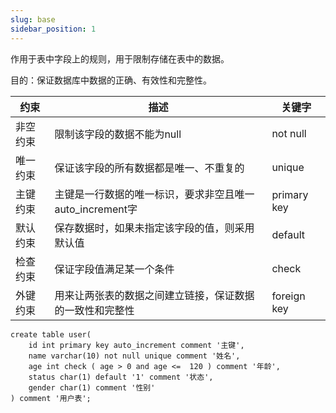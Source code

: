 ```yaml
---
slug: base
sidebar_position: 1
---
```


作用于表中字段上的规则，用于限制存储在表中的数据。

目的：保证数据库中数据的正确、有效性和完整性。

| 约束     | 描述                                                        | 关键字      |
| -------- | ----------------------------------------------------------- | ----------- |
| 非空约束 | 限制该字段的数据不能为null                                  | not null    |
| 唯一约束 | 保证该字段的所有数据都是唯一、不重复的                      | unique      |
| 主键约束 | 主键是一行数据的唯一标识，要求非空且唯一   auto_increment字 | primary key |
| 默认约束 | 保存数据时，如果未指定该字段的值，则采用默认值              | default     |
| 检查约束 | 保证字段值满足某一个条件                                    | check       |
| 外键约束 | 用来让两张表的数据之间建立链接，保证数据的一致性和完整性    | foreign key |

```mysql
create table user(
    id int primary key auto_increment comment '主键',
    name varchar(10) not null unique comment '姓名',
    age int check ( age > 0 and age <=  120 ) comment '年龄',
    status char(1) default '1' comment '状态',
    gender char(1) comment '性别'
) comment '用户表';
```

